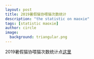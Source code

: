 ```yaml
---
layout: post
title: 2019暑假猫协喂猫次数统计
description: "the statistic on maoxie"
tags: [statistic maoxie]
author: circle
image:
  background: triangular.png
---
```


2019暑假猫协喂猫次数统计点<a rel="license" href="https://www.icloud.com/numbers/0nyJZTBehLRtJCvE2gPH1_O0Q" target="_blank">这里</a>

<object width="100%" height="500px" data="/assets/img/maoxie.pdf" type="application/pdf">
      <param name="src" value="/assets/img/maoxie.pdf">
</object>

<head> 
<script defer src="https://use.fontawesome.com/releases/v5.0.13/js/all.js"></script> 
<script defer src="https://use.fontawesome.com/releases/v5.0.13/js/v4-shims.js"></script> 
</head> 

<link rel="stylesheet" href="https://use.fontawesome.com/releases/v5.0.13/css/all.css">